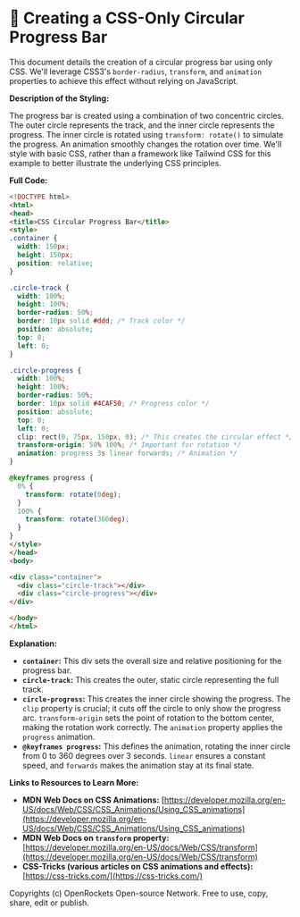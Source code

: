 # 🐞 Creating a CSS-Only Circular Progress Bar


This document details the creation of a circular progress bar using only CSS.  We'll leverage CSS3's `border-radius`, `transform`, and `animation` properties to achieve this effect without relying on JavaScript.

**Description of the Styling:**

The progress bar is created using a combination of two concentric circles. The outer circle represents the track, and the inner circle represents the progress.  The inner circle is rotated using `transform: rotate()` to simulate the progress.  An animation smoothly changes the rotation over time. We'll style with basic CSS, rather than a framework like Tailwind CSS for this example to better illustrate the underlying CSS principles.


**Full Code:**

```html
<!DOCTYPE html>
<html>
<head>
<title>CSS Circular Progress Bar</title>
<style>
.container {
  width: 150px;
  height: 150px;
  position: relative;
}

.circle-track {
  width: 100%;
  height: 100%;
  border-radius: 50%;
  border: 10px solid #ddd; /* Track color */
  position: absolute;
  top: 0;
  left: 0;
}

.circle-progress {
  width: 100%;
  height: 100%;
  border-radius: 50%;
  border: 10px solid #4CAF50; /* Progress color */
  position: absolute;
  top: 0;
  left: 0;
  clip: rect(0, 75px, 150px, 0); /* This creates the circular effect */
  transform-origin: 50% 100%; /* Important for rotation */
  animation: progress 3s linear forwards; /* Animation */
}

@keyframes progress {
  0% {
    transform: rotate(0deg);
  }
  100% {
    transform: rotate(360deg);
  }
}
</style>
</head>
<body>

<div class="container">
  <div class="circle-track"></div>
  <div class="circle-progress"></div>
</div>

</body>
</html>
```

**Explanation:**

* **`container`:**  This div sets the overall size and relative positioning for the progress bar.
* **`circle-track`:** This creates the outer, static circle representing the full track.
* **`circle-progress`:** This creates the inner circle showing the progress. The `clip` property is crucial; it cuts off the circle to only show the progress arc. `transform-origin` sets the point of rotation to the bottom center, making the rotation work correctly.  The `animation` property applies the `progress` animation.
* **`@keyframes progress`:** This defines the animation, rotating the inner circle from 0 to 360 degrees over 3 seconds. `linear` ensures a constant speed, and `forwards` makes the animation stay at its final state.


**Links to Resources to Learn More:**

* **MDN Web Docs on CSS Animations:** [https://developer.mozilla.org/en-US/docs/Web/CSS/CSS_Animations/Using_CSS_animations](https://developer.mozilla.org/en-US/docs/Web/CSS/CSS_Animations/Using_CSS_animations)
* **MDN Web Docs on `transform` property:** [https://developer.mozilla.org/en-US/docs/Web/CSS/transform](https://developer.mozilla.org/en-US/docs/Web/CSS/transform)
* **CSS-Tricks (various articles on CSS animations and effects):** [https://css-tricks.com/](https://css-tricks.com/)


Copyrights (c) OpenRockets Open-source Network. Free to use, copy, share, edit or publish.

